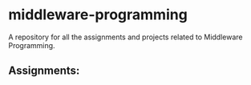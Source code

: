 # middleware-programming
A repository for all the assignments  and projects related to Middleware Programming.

## Assignments: 
